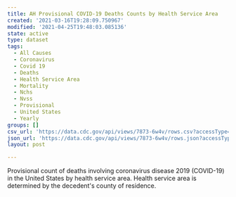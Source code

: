 ```yaml
---
title: AH Provisional COVID-19 Deaths Counts by Health Service Area
created: '2021-03-16T19:28:09.750967'
modified: '2021-04-25T19:48:03.085136'
state: active
type: dataset
tags:
  - All Causes
  - Coronavirus
  - Covid 19
  - Deaths
  - Health Service Area
  - Mortality
  - Nchs
  - Nvss
  - Provisional
  - United States
  - Yearly
groups: []
csv_url: 'https://data.cdc.gov/api/views/7873-6w4v/rows.csv?accessType=DOWNLOAD'
json_url: 'https://data.cdc.gov/api/views/7873-6w4v/rows.json?accessType=DOWNLOAD'
layout: post

---
```

Provisional count of deaths involving coronavirus disease 2019 (COVID-19) in the United States by health service area. Health service area is determined by the decedent's county of residence.
